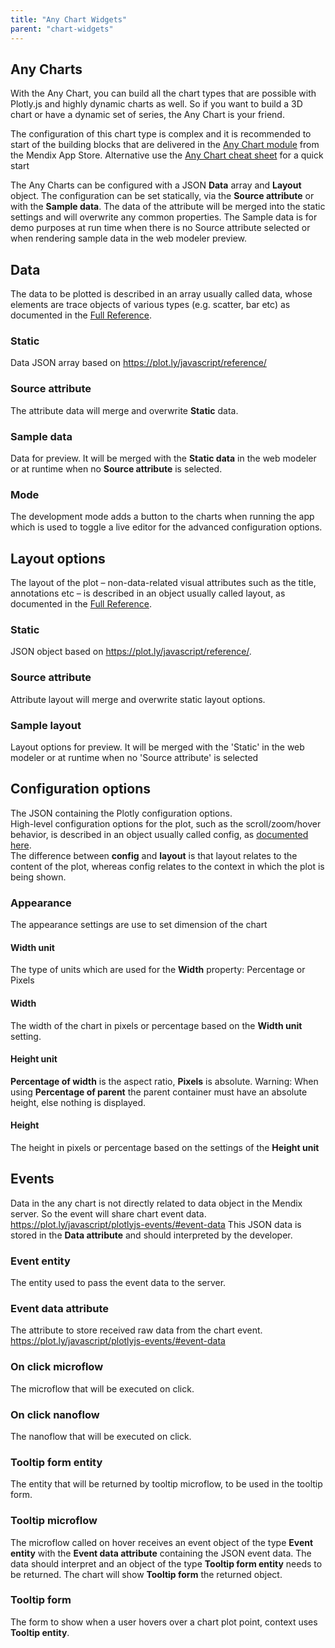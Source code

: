 ```yaml
---
title: "Any Chart Widgets"
parent: "chart-widgets"
---
```


## Any Charts
With the Any Chart, you can build all the chart types that are possible with Plotly.js and highly dynamic charts as well. So if you want to build a 3D chart or have a dynamic set of series, the Any Chart is your friend.

The configuration of this chart type is complex and it is recommended to start of the building blocks that are delivered in the [Any Chart module](https://appstore.home.mendix.com/link/app/106517/) from the Mendix App Store. Alternative use the [Any Chart cheat sheet](./charts-any-cheat-sheet) for a quick start

The Any Charts can be configured with a JSON **Data** array and **Layout** object. The configuration can be set statically, via the **Source attribute** or with the **Sample data**. The data of the attribute will be merged into the static settings and will overwrite any common properties. The Sample data is for demo purposes at run time when there is no Source attribute selected or when rendering sample data in the web modeler preview.

## Data
The data to be plotted is described in an array usually called data, whose elements are trace objects of various types (e.g. scatter, bar etc) as documented in the [Full Reference](https://plot.ly/javascript/reference).

### Static
Data JSON array based on https://plot.ly/javascript/reference/

### Source attribute
The attribute data will merge and overwrite **Static** data.

### Sample data
Data for preview. It will be merged with the **Static data** in the web modeler or at runtime when no **Source attribute** is selected.

### Mode
The development mode adds a button to the charts when running the app which is used to toggle a live editor for the advanced configuration options.

## Layout options
The layout of the plot – non-data-related visual attributes such as the title, annotations etc – is described in an object usually called layout, as documented in the [Full Reference](https://plot.ly/javascript/reference/#layout).

### Static
JSON object based on https://plot.ly/javascript/reference/.

### Source attribute
Attribute layout will merge and overwrite static layout options.

### Sample layout
Layout options for preview. It will be merged with the 'Static' in the web modeler or at runtime when no 'Source attribute' is selected

## Configuration options
The JSON containing the Plotly configuration options.  
High-level configuration options for the plot, such as the scroll/zoom/hover behavior, is described in an object usually called config, as [documented here](https://plot.ly/javascript/configuration-options).  
The difference between **config** and **layout** is that layout relates to the content of the plot, whereas config relates to the context in which the plot is being shown.

### Appearance
The appearance settings are use to set dimension of the chart

#### Width unit
The type of units which are used for the **Width** property: Percentage or Pixels

#### Width
The width of the chart in pixels or percentage based on the **Width unit** setting.

#### Height unit
**Percentage of width** is the aspect ratio, **Pixels** is absolute. Warning: When using **Percentage of parent** the parent container must have an absolute height, else nothing is displayed.

#### Height
The height in pixels or percentage based on the settings of the **Height unit**

## Events
Data in the any chart is not directly related to data object in the Mendix server. So the event will share chart event data. https://plot.ly/javascript/plotlyjs-events/#event-data
This JSON data is stored in the **Data attribute** and should interpreted by the developer.

### Event entity
The entity used to pass the event data to the server.

### Event data attribute
The attribute to store received raw data from the chart event. https://plot.ly/javascript/plotlyjs-events/#event-data

### On click microflow
The microflow that will be executed on click.

### On click nanoflow
The nanoflow that will be executed on click.

### Tooltip form entity
The entity that will be returned by tooltip microflow, to be used in the tooltip form.

### Tooltip microflow
The microflow called on hover receives an event object of the type **Event entity** with the **Event data attribute** containing the JSON event data. The data should interpret and an object of the type **Tooltip form entity** needs to be returned. The chart will show **Tooltip form** the returned object.

### Tooltip form
The form to show when a user hovers over a chart plot point, context uses **Tooltip entity**.
